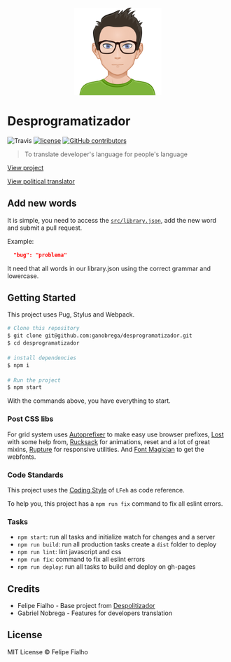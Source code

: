 <p align="center"><img src="/src/medias/avatar.svg" alt="Avatar" width="200"></p>

# Desprogramatizador

![Travis](https://img.shields.io/travis/ganobrega/desprogramatizador.svg)
[![license](https://img.shields.io/github/license/ganobrega/desprogramatizador.svg)](./license.md)
[![GitHub contributors](https://img.shields.io/github/contributors/ganobrega/desprogramatizador.svg)](https://github.com/ganobrega/desprogramatizador/graphs/contributors)

> To translate developer's language for people's language

[View project](https://ganobrega.github.io/desprogramatizador/)

[View political translator](https://github.com/LFeh/despolitizador)

## Add new words

It is simple, you need to access the [`src/library.json`](https://github.com/ganobrega/desprogramatizador/edit/master/src/library.json), add the new word and submit a pull request.

Example:

```json
  "bug": "problema"
```

It need that all words in our library.json using the correct grammar and lowercase.

## Getting Started

This project uses Pug, Stylus and Webpack.


```sh
# Clone this repository
$ git clone git@github.com:ganobrega/desprogramatizador.git
$ cd desprogramatizador

# install dependencies
$ npm i

# Run the project
$ npm start

```

With the commands above, you have everything to start.

### Post CSS libs

For grid system uses [Autoprefixer](https://github.com/postcss/autoprefixer) to make easy use browser prefixes, [Lost](https://github.com/peterramsing/lost) with some help from, [Rucksack](http://simplaio.github.io/rucksack/) for animations, reset and a lot of great mixins, [Rupture](https://github.com/jenius/rupture) for responsive utilities. And [Font Magician](https://github.com/jonathantneal/postcss-font-magician/) to get the webfonts.

### Code Standards

This project uses the [Coding Style](https://github.com/LFeh/coding-style) of ``LFeh`` as code reference.

To help you, this project has a `npm run fix` command to fix all eslint errors.

### Tasks

- `npm start`: run all tasks and initialize watch for changes and a server
- `npm run build`: run all production tasks create a `dist` folder to deploy
- `npm run lint`: lint javascript and css
- `npm run fix`: command to fix all eslint errors
- `npm run deploy`: run all tasks to build and deploy on gh-pages

## Credits

- Felipe Fialho - Base project from [Despolitizador](https://github.com/LFeh/despolitizador)
- Gabriel Nobrega - Features for developers translation

## License

MIT License © Felipe Fialho
